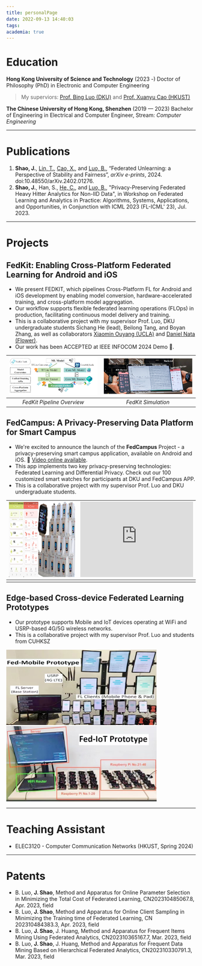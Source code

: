 ```yaml
---
title: personalPage
date: 2022-09-13 14:40:03
tags: 
academia: true
---
```


# Education 
**Hong Kong University of Science and Technology** (2023 -)
Doctor of Philosophy (PhD) in Electronic and Computer Engineering
> My superviors: [Prof. Bing Luo (DKU)](https://luobing1008.github.io/) and [Prof. Xuanyu Cao (HKUST)](https://ece.hkust.edu.hk/eexcao)

**The Chinese University of Hong Kong, Shenzhen** (2019 — 2023)
Bachelor of Engineering in Electrical and Computer Engineer, Stream: *Computer Engineering*

----

# Publications
<ol>
<li><b>Shao, J.</b>, <a href="https://tlin-taolin.github.io/">Lin, T.</a>, <a href="https://ece.hkust.edu.hk/eexcao">Cao, X.</a>, and <a href="https://luobing1008.github.io/">Luo, B.</a>, “Federated Unlearning: a Perspective of Stability and Fairness”, <i>arXiv e-prints</i>, 2024. doi:10.48550/arXiv.2402.01276.</li>
<li><b>Shao, J.</b>, Han, S., <a href="https://chaoyanghe.com/">He, C.</a>, and <a href="https://luobing1008.github.io/">Luo, B.</a>, "Privacy-Preserving Federated Heavy Hitter Analytics for Non-IID Data", in Workshop on Federated Learning and Analytics in Practice: Algorithms, Systems, Applications, and Opportunities, in Conjunction with ICML 2023 (FL-ICML' 23), Jul. 2023.</li>
</ol>

-----

# Projects
## FedKit: Enabling Cross-Platform Federated Learning for Android and iOS
* We present FEDKIT, which pipelines Cross-Platform FL for Android and iOS development by enabling model conversion, hardware-accelerated training, and cross-platform model aggregation. 
* Our workflow supports flexible federated learning operations (FLOps) in production, facilitating continuous model delivery and training.
* This is a collaborative project with my supervisor Prof. Luo, DKU undergraduate students Sichang He (lead), Beilong Tang, and Boyan Zhang, as well as collaborators [Xiaomin Ouyang (UCLA)](https://xmouyang.github.io/) and [Daniel Nata (Flower)](linkedin.com/in/daniel-nugraha).
* Our work has been ACCEPTED at IEEE INFOCOM 2024 Demo 🎉.


| ![FedKit Model](../imgs/FedKitModel.png) | ![FedKit](../imgs/FedKit.jpg) |
|:---:|:---:|
| *FedKit Pipeline Overview* | *FedKit Simulation* | 

## FedCampus: A Privacy-Preserving Data Platform for Smart Campus
* We're excited to announce the launch of the **FedCampus** Project - a privacy-preserving smart campus application, available on Android and iOS. 🎉 <a href="https://www.bilibili.com/video/BV1da4y197ne/">Video online available</a>.
* This app implements two key privacy-preserving technologies: Federated Learning and Differential Privacy. Check out our 100 customized smart watches for participants at DKU and FedCampus APP.
* This is a collaborative project with my supervisor Prof. Luo and DKU undergraduate students.

|<img src="../imgs/FedCampus.png" alt="FedCampus" height="200"/>| <iframe src="https://player.bilibili.com/player.html?aid=664682090&bvid=BV1da4y197ne&cid=1367652871&p=1" scrolling="no" border="0" frameborder="no" framespacing="0" allowfullscreen="true" height="200"> </iframe>|
|:---:|:---:|
|  | | 




## Edge-based Cross-device Federated Learning Prototypes
* Our prototype supports Mobile and IoT devices operating at WiFi and USRP-based 4G/5G wireless networks.
* This is a collaborative project with my supervisor Prof. Luo and students from CUHKSZ

<div>
<img src="../imgs/sys.jpeg" alt="sys" width="400" height="200" />
<img src="../imgs/iot.jpeg" alt="iot" width="400" height="200" />
</div>

---
# Teaching Assistant
* ELEC3120 - Computer Communication Networks (HKUST, Spring 2024)

---

# Patents

- B. Luo, **J. Shao**, Method and Apparatus for Online Parameter Selection in Minimizing the Total Cost of Federated Learning, CN202310485067.8, Apr. 2023, field
- B. Luo, **J. Shao**, Method and Apparatus for Online Client Sampling in Minimizing the Training time of Federated Learning, CN 202310484383.3, Apr. 2023, field
- B. Luo, **J. Shao**, J. Huang, Method and Apparatus for Frequent Items Mining Using Federated Analytics, CN202310365167.7, Mar. 2023, field
- B. Luo, **J. Shao**, J. Huang, Method and Apparatus for Frequent Data Mining Based on Hierarchical Federated Analytics, CN202310330791.3, Mar. 2023, field